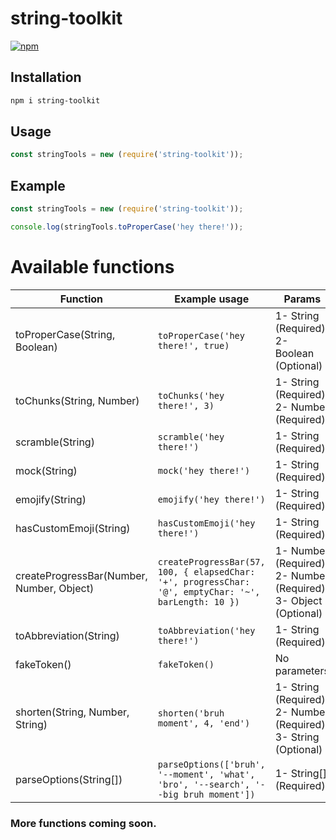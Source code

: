 # string-toolkit
[![npm](https://img.shields.io/npm/dm/string-toolkit.svg)](https://www.npmjs.com/package/string-toolkit)

## Installation

```bash
npm i string-toolkit
```

## Usage

```js
const stringTools = new (require('string-toolkit'));
```

## Example

```js
const stringTools = new (require('string-toolkit'));

console.log(stringTools.toProperCase('hey there!'));
```

# Available functions

Function | Example usage | Params | Output
--- | --- | --- | ---
toProperCase(String, Boolean) | `toProperCase('hey there!', true)` | 1- String (Required)<br>2- Boolean (Optional) | `'Hey There!'`
toChunks(String, Number) | `toChunks('hey there!', 3)`| 1- String (Required)<br>2- Number (Required) | `[ 'hey', ' th', 'ere', '!' ]`
scramble(String) | `scramble('hey there!')` | 1- String (Required) | `'rte! ehyhe'`
mock(String) | `mock('hey there!')` | 1- String (Required) | `'hEy tHeRe!'`
emojify(String) | `emojify('hey there!')` | 1- String (Required) | `':regional_indicator_h::regional_indicator_e::regional_indicator_y: :regional_indicator_t::regional_indicator_h::regional_indicator_e::regional_indicator_r::regional_indicator_e::exclamation:'`
hasCustomEmoji(String) | `hasCustomEmoji('hey there!')` | 1- String (Required) | `false`
createProgressBar(Number, Number, Object) | `createProgressBar(57, 100, { elapsedChar: '+', progressChar: '@', emptyChar: '~', barLength: 10 })` | 1- Number (Required)<br>2- Number (Required)<br>3- Object (Optional) | `'+++++@~~~'`
toAbbreviation(String) | `toAbbreviation('hey there!')` | 1- String (Required) | `'ht'`
fakeToken() | `fakeToken()` | No parameters | `'NDI0NTYyNzY1NTMzNzQ0MjY3MA==.Cz0j0.Zf6Tfo17wN27N8tnkoG164Q9'`
shorten(String, Number, String) | `shorten('bruh moment', 4, 'end')` | 1- String (Required)<br>2- Number (Required)<br>3- String (Optional) | `'bruhend'`
parseOptions(String[]) | `parseOptions(['bruh', '--moment', 'what', 'bro', '--search', '--big bruh moment'])` | 1- String[] (Required) | `{ options: { moment: 'what bro', big: 'bruh moment' }, flags: [ 'search' ], contentNoOptions: 'bruh', contentNoFlags: 'bruh what bro bruh moment' }`

### More functions coming soon.